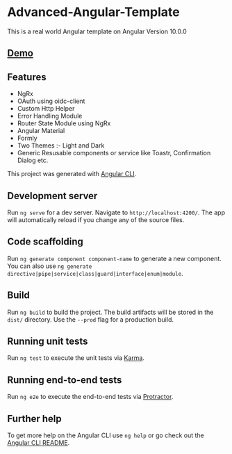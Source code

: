 # Advanced-Angular-Template
This is a real world Angular template on Angular Version 10.0.0

## **[Demo](https://anubhavtyagi14.github.io/advanced-angular-template?target=_blank)**

## Features

* NgRx
* OAuth using oidc-client
* Custom Http Helper
* Error Handling Module
* Router State Module using NgRx
* Angular Material
* Formly
* Two Themes :- Light and Dark
* Generic Resusable components or service like Toastr, Confirmation Dialog etc.


This project was generated with [Angular CLI](https://github.com/angular/angular-cli).

## Development server

Run `ng serve` for a dev server. Navigate to `http://localhost:4200/`. The app will automatically reload if you change any of the source files.

## Code scaffolding

Run `ng generate component component-name` to generate a new component. You can also use `ng generate directive|pipe|service|class|guard|interface|enum|module`.

## Build

Run `ng build` to build the project. The build artifacts will be stored in the `dist/` directory. Use the `--prod` flag for a production build.

## Running unit tests

Run `ng test` to execute the unit tests via [Karma](https://karma-runner.github.io).

## Running end-to-end tests

Run `ng e2e` to execute the end-to-end tests via [Protractor](http://www.protractortest.org/).

## Further help

To get more help on the Angular CLI use `ng help` or go check out the [Angular CLI README](https://github.com/angular/angular-cli/blob/master/README.md).
